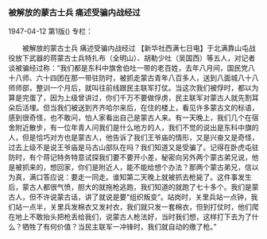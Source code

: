 ### 被解放的蒙古士兵  痛述受骗内战经过

1947-04-12
第1版()
专栏：

　　被解放的蒙古士兵
    痛述受骗内战经过
    【新华社西满七日电】于北满靠山屯战役放下武器的蒋蒙古士兵特扎布（全明山）、胡勒少吐（吴国西）等五人，对记者谈被骗经过称：“我们都是东科中旗舍伯吐一带的老百姓，去年八月间，国民党八十八师、六十四团在那一带驻防时，被抓走蒙古青年八百多人，送到八面城八十八师师部，整训一个月后，就叫往前线跟民主联军打仗。当这次我们被俘时，都以为算是完蛋了，因为上级曾讲过，你们千万不要做俘虏，民主联军对蒙古人就先割耳朵后活埋。但当我们被送到齐齐哈尔来后，在住的楼上，看见许多蒙古文的标语，感到很奇怪，也不敢问，怕人家看出自己是蒙古人来。有一天晚上，我们几个在宿舍附近散步，有一位年青人问我们是什么地方的人，我们不觉的说出是东科中旗的人，但是恰巧对方也是蒙古人，他告诉了我们王爷庙的情形，又是兴奋又是奇怪，过去上级不是说王爷庙是马古山部队在吗？我们知道又是受骗了。记得在卧虎屯驻防时，有个蒋记特务特意试探我们要不要开小差，秘密向另外两个蒙古弟兄说，他是被抓来的，想回家，你们是附近人，能不能给想个办法？那两个蒙古弟兄，信以为真，满口答应说：要走一同走。谁知第二天晚上就被抓去枪毙了。这件事发生后，蒙古人都很气愤，胆大的就拖枪逃跑，我们知道的就跑了七十多个。我们是蒙古人，但不许说蒙古话，讲了就说是要“组织叛变”。站岗时，关里兵站一点钟，我们站一点半，关里兵发棉衣又发衬衣，我们就只发一套棉衣，但到打仗时，他们爬在地上不敢抬头把枪丢给我们，说蒙古人枪法好，当时我们想，这样打下去为了什么？牺牲了有何价值？当民主联军一冲锋时，我们就自动的缴了枪。”
